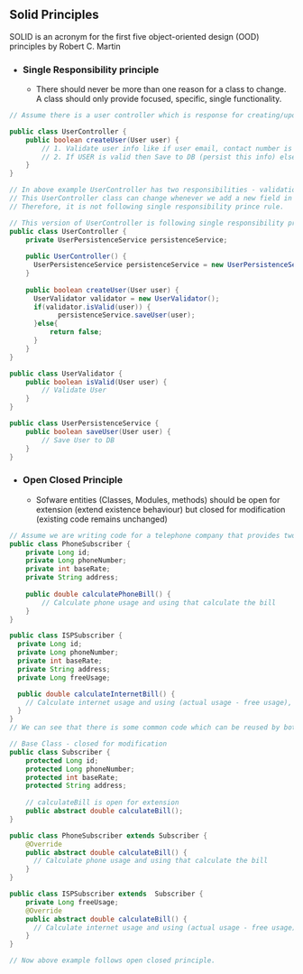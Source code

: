 ## Solid Principles

SOLID is an acronym for the first five object-oriented design (OOD) principles by Robert C. Martin 

- ### Single Responsibility principle
  - There should never be more than one reason for a class to change. 
    A class should only provide focused, specific, single functionality. 
  
```java
// Assume there is a user controller which is response for creating/updating/deleting a user

public class UserController {
    public boolean createUser(User user) {
        // 1. Validate user info like if user email, contact number is correct or not.
        // 2. If USER is valid then Save to DB (persist this info) else return false.
    }
}

// In above example UserController has two responsibilities - validation and persisiting user info.
// This UserController class can change whenever we add a new field in user (example - address). Because we'll need to validate this new field as well.
// Therefore, it is not following single responsibility prince rule.

// This version of UserController is following single responsibility principle
public class UserController {
    private UserPersistenceService persistenceService;
    
    public UserController() {
      UserPersistenceService persistenceService = new UserPersistenceService();
    }
    
    public boolean createUser(User user) {
      UserValidator validator = new UserValidator();
      if(validator.isValid(user)) {
            persistenceService.saveUser(user);
      }else{
          return false;
      }
    }
}

public class UserValidator {
    public boolean isValid(User user) {
        // Validate User
    }
}

public class UserPersistenceService {
    public boolean saveUser(User user) {
        // Save User to DB
    }
}
```

- ### Open Closed Principle
  - Sofware entities (Classes, Modules, methods) should be open for extension (extend existence behaviour) but closed for modification (existing code remains unchanged)
  
```java
// Assume we are writing code for a telephone company that provides two types for services - phone and ISP
public class PhoneSubscriber {
    private Long id;
    private Long phoneNumber;
    private int baseRate;
    private String address;
    
    public double calculatePhoneBill() {
        // Calculate phone usage and using that calculate the bill
    }
}

public class ISPSubscriber {
  private Long id;
  private Long phoneNumber;
  private int baseRate;
  private String address;
  private Long freeUsage;

  public double calculateInternetBill() {
    // Calculate internet usage and using (actual usage - free usage), calculate the bill
  }
}
// We can see that there is some common code which can be reused by both subscribers

// Base Class - closed for modification
public class Subscriber {
    protected Long id;
    protected Long phoneNumber;
    protected int baseRate;
    protected String address;
    
    // calculateBill is open for extension 
    public abstract double calculateBill();
}

public class PhoneSubscriber extends Subscriber {
    @Override
    public abstract double calculateBill() {
      // Calculate phone usage and using that calculate the bill
    }
}

public class ISPSubscriber extends  Subscriber {
    private Long freeUsage;
    @Override
    public abstract double calculateBill() {
      // Calculate internet usage and using (actual usage - free usage), calculate the bill
    }
}

// Now above example follows open closed principle.
```










